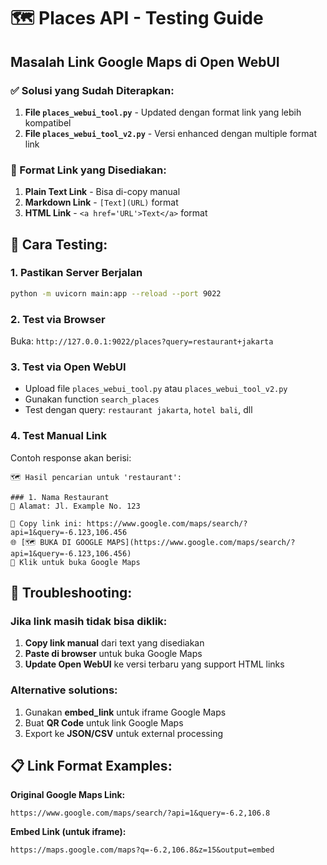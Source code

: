 # 🗺️ Places API - Testing Guide

## Masalah Link Google Maps di Open WebUI

### ✅ Solusi yang Sudah Diterapkan:

1. **File `places_webui_tool.py`** - Updated dengan format link yang lebih kompatibel
2. **File `places_webui_tool_v2.py`** - Versi enhanced dengan multiple format link

### 🔧 Format Link yang Disediakan:

1. **Plain Text Link** - Bisa di-copy manual
2. **Markdown Link** - `[Text](URL)` format
3. **HTML Link** - `<a href='URL'>Text</a>` format

## 🚀 Cara Testing:

### 1. **Pastikan Server Berjalan**

```bash
python -m uvicorn main:app --reload --port 9022
```

### 2. **Test via Browser**

Buka: `http://127.0.0.1:9022/places?query=restaurant+jakarta`

### 3. **Test via Open WebUI**

- Upload file `places_webui_tool.py` atau `places_webui_tool_v2.py`
- Gunakan function `search_places`
- Test dengan query: `restaurant jakarta`, `hotel bali`, dll

### 4. **Test Manual Link**

Contoh response akan berisi:

```
🗺️ Hasil pencarian untuk 'restaurant':

### 1. Nama Restaurant
📍 Alamat: Jl. Example No. 123

🔗 Copy link ini: https://www.google.com/maps/search/?api=1&query=-6.123,106.456
🌐 [🗺️ BUKA DI GOOGLE MAPS](https://www.google.com/maps/search/?api=1&query=-6.123,106.456)
📍 Klik untuk buka Google Maps
```

## 🎯 Troubleshooting:

### Jika link masih tidak bisa diklik:

1. **Copy link manual** dari text yang disediakan
2. **Paste di browser** untuk buka Google Maps
3. **Update Open WebUI** ke versi terbaru yang support HTML links

### Alternative solutions:

1. Gunakan **embed_link** untuk iframe Google Maps
2. Buat **QR Code** untuk link Google Maps
3. Export ke **JSON/CSV** untuk external processing

## 📋 Link Format Examples:

**Original Google Maps Link:**

```
https://www.google.com/maps/search/?api=1&query=-6.2,106.8
```

**Embed Link (untuk iframe):**

```
https://maps.google.com/maps?q=-6.2,106.8&z=15&output=embed
```
